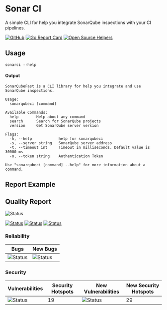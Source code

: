 # Sonar CI
A simple CLI for help you integrate SonarQube inspections with your CI pipelines.

[![GitHub](https://img.shields.io/github/license/odair-pedro/sonarci)](https://github.com/odair-pedro/sonarci/blob/master/LICENSE)
[![Go Report Card](https://goreportcard.com/badge/github.com/odair-pedro/sonarci)](https://goreportcard.com/report/github.com/odair-pedro/sonarci)
[![Open Source Helpers](https://www.codetriage.com/odair-pedro/sonarci/badges/users.svg)](https://www.codetriage.com/odair-pedro/sonarci)

## Usage
```
sonarci --help
```

#### Output
```
SonarQubeFast is a CLI library for help you integrate and use SonarQube inspections.

Usage:
  sonarqubeci [command]

Available Commands:
  help        Help about any command
  search      Search for SonarQube projects
  version     Get SonarQube server version

Flags:
  -h, --help            help for sonarqubeci
  -s, --server string   SonarQube server address
  -t, --timeout int     Timeout in milliseconds. Default value is 30000 ms
  -o, --token string    Authentication Token

Use "sonarqubeci [command] --help" for more information about a command.

```

## Report Example

## Quality Report
![Status](https://img.shields.io/badge/Status-Failed-Red?style=for-the-badge)

[![Status](https://img.shields.io/badge/B-Security%20rating%20on%20New%20Code-red?style=for-the-badge)](https://www.google.com)
[![Status](https://img.shields.io/badge/22.5%25-coverage%20on%20new%20code-red?style=for-the-badge)](https://www.google.com)
[![Status](https://img.shields.io/badge/22.1%25-coverage-red?style=for-the-badge)](https://www.google.com)

### Reliability
| Bugs | New Bugs |
|-|-|
|![Status](https://img.shields.io/badge/A-0-Green?style=for-the-badge)|![Status](https://img.shields.io/badge/A-0-Green?style=for-the-badge)|

### Security
| Vulnerabilities | Security Hotspots | New Vulnerabilities | New Security Hotspots |
|-|-|-|-|
|![Status](https://img.shields.io/badge/B-1-brightgreen?style=for-the-badge)|19|![Status](https://img.shields.io/badge/C-10-yellow?style=for-the-badge)|29


